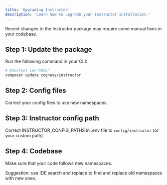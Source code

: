 ```yaml
---
title: 'Upgrading Instructor'
description: 'Learn how to upgrade your Instructor installation.'
---
```


Recent changes to the Instructor package may require some manual fixes in your codebase.


## Step 1: Update the package

Run the following command in your CLI:

```bash
# @doctest id="585a"
composer update cognesy/instructor
```

## Step 2: Config files

Correct your config files to use new namespaces.


## Step 3: Instructor config path

Correct INSTRUCTOR_CONFIG_PATHS in .env file to `config/instructor` (or your custom path).


## Step 4: Codebase

Make sure that your code follows new namespaces.

Suggestion: use IDE search and replace to find and replace old namespaces with new ones.
